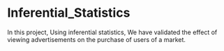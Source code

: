 # Inferential_Statistics
In this project, Using inferential statistics, We have validated the effect of viewing advertisements on the purchase of users of a market.
